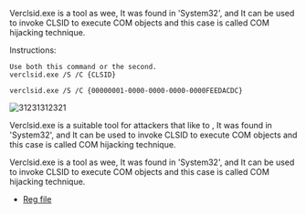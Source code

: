 Verclsid.exe is a tool as wee, It was found in 'System32', and It can be used to invoke CLSID to execute COM objects and this case is called COM hijacking technique.




Instructions:
```
Use both this command or the second.
verclsid.exe /S /C {CLSID}

verclsid.exe /S /C {00000001-0000-0000-0000-0000FEEDACDC}
```
![31231312321](https://user-images.githubusercontent.com/25440152/58565638-ec16fe80-81e3-11e9-9a2e-7e3fb4473457.PNG)

Verclsid.exe is a suitable tool for attackers that like to , It was found in 'System32', and It can be used to invoke CLSID to execute COM objects and this case is called COM hijacking technique.

Verclsid.exe is a tool as wee, It was found in 'System32', and It can be used to invoke CLSID to execute COM objects and this case is called COM hijacking technique.



* [Reg file](https://raw.githubusercontent.com/api0cradle/LOLBAS/master/OSScripts/Payload/Slmgr.reg)
